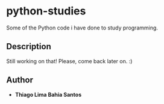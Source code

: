 # python-studies

 Some of the Python code i have done to study programming.
 
 ## Description
 
 Still working on that! Please, come back later on. :)
 
## Author

* **Thiago Lima Bahia Santos**
